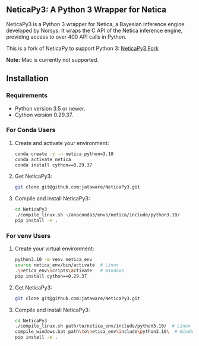 ## NeticaPy3: A Python 3 Wrapper for Netica

NeticaPy3 is a Python 3 wrapper for Netica, a Bayesian inference engine developed by Norsys. It wraps the C API of the Netica inference engine, providing access to over 400 API calls in Python.

This is a fork of NeticaPy to support Python 3: [NeticaPy3 Fork](https://github.com/ValueFromData/NeticaPy)

**Note:** Mac is currently not supported.


## Installation

### Requirements
- Python version 3.5 or newer.
- Cython version 0.29.37.

### For Conda Users

1. Create and activate your environment:
    ```bash
    conda create -y -n netica python=3.10
    conda activate netica
    conda install cython==0.29.37
    ```

2. Get NeticaPy3:
    ```bash
    git clone git@github.com:jataware/NeticaPy3.git
    ```

3. Compile and install NeticaPy3:
    ```bash
    cd NeticaPy3
    ./compile_linux.sh ~/anaconda3/envs/netica/include/python3.10/
    pip install -e .
    ```

### For venv Users

1. Create your virtual environment:
    ```bash
    python3.10 -m venv netica_env
    source netica_env/bin/activate  # Linux
    .\netica_env\Scripts\activate   # Windows
    pip install cython==0.29.37
    ```

2. Get NeticaPy3:
    ```bash
    git clone git@github.com:jataware/NeticaPy3.git
    ```

3. Compile and install NeticaPy3:
    ```bash
    cd NeticaPy3
    ./compile_linux.sh path/to/netica_env/include/python3.10/  # Linux
    compile_windows.bat path\to\netica_env\include\python3.10\  # Windows
    pip install -e .
    ```

